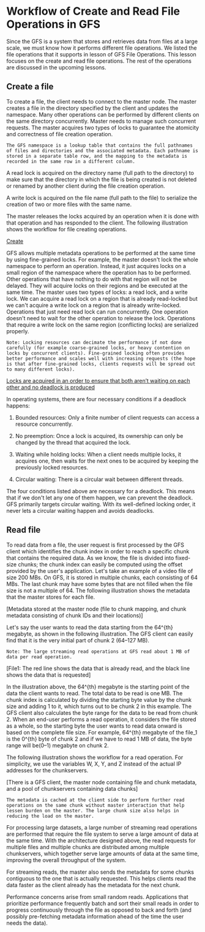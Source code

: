 # Workflow of Create and Read File Operations in GFS
Since the GFS is a system that stores and retrieves data from files at a large scale, we must know how it performs different file operations. We listed the file operations that it supports in lesson of GFS File Operations. This lesson focuses on the create and read file operations. The rest of the operations are discussed in the upcoming lessons.


## Create a file
To create a file, the client needs to connect to the master node. The master creates a file in the directory specified by the client and updates the namespace. Many other operations can be performed by different clients on the same directory concurrently. Master needs to manage such concurrent requests. The master acquires two types of locks to guarantee the atomicity and correctness of file creation operation.

```
The GFS namespace is a lookup table that contains the full pathnames of files and directories and the associated metadata. Each pathname is stored in a separate table row, and the mapping to the metadata is recorded in the same row in a different column.
```

A read lock is acquired on the directory name (full path to the directory) to make sure that the directory in which the file is being created is not deleted or renamed by another client during the file creation operation.

A write lock is acquired on the file name (full path to the file) to serialize the creation of two or more files with the same name.

The master releases the locks acquired by an operation when it is done with that operation and has responded to the client. The following illustration shows the workflow for file creating operations.

[Create](./create)

GFS allows multiple metadata operations to be performed at the same time by using fine-grained locks. For example, the master doesn't lock the whole namespace to perform an operation. Instead, it just acquires locks on a small region of the namespace where the operation has to be performed. Other operations that have nothing to do with that region will not be delayed. They will acquire locks on their regions and be executed at the same time. The master uses two types of locks: a read lock, and a write lock. We can acquire a read lock on a region that is already read-locked but we can't acquire a write lock on a region that is already write-locked. Operations that just need read lock can run concurrently. One operation doesn't need to wait for the other operation to release the lock. Operations that require a write lock on the same region (conflicting locks) are serialized properly.
```
Note: Locking resources can decimate the performance if not done carefully (for example coarse-grained locks, or heavy contention on locks by concurrent clients). Fine-grained locking often provides better performance and scales well with increasing requests (the hope is that after fine-grained locks, clients requests will be spread out to many different locks).

```

[Locks are acquired in an order to ensure that both aren’t waiting on each other and no deadlock is produced](./lock.jpg)


In operating systems, there are four necessary conditions if a deadlock happens:

1. Bounded resources: Only a finite number of client requests can access a resource concurrently.

2. No preemption: Once a lock is acquired, its ownership can only be changed by the thread that acquired the lock.

3. Waiting while holding locks: When a client needs multiple locks, it acquires one, then waits for the next ones to be acquired by keeping the previously locked resources.

4. Circular waiting: There is a circular wait between different threads.

The four conditions listed above are necessary for a deadlock. This means that if we don't let any one of them happen, we can prevent the deadlock. GFS primarily targets circular waiting. With its well-defined locking order, it never lets a circular waiting happen and avoids deadlocks.
## Read file
To read data from a file, the user request is first processed by the GFS client which identifies the chunk index in order to reach a specific chunk that contains the required data. As we know, the file is divided into fixed-size chunks; the chunk index can easily be computed using the offset provided by the user's application. Let's take an example of a video file of size 200 MBs. On GFS, it is stored in multiple chunks, each consisting of 64 MBs. The last chunk may have some bytes that are not filled when the file size is not a multiple of 64. The following illustration shows the metadata that the master stores for each file.

[Metadata stored at the master node (file to chunk mapping, and chunk metadata consisting of chunk IDs and their locations)]

Let's say the user wants to read the data starting from the 64^{th} megabyte, as shown in the following illustration. The GFS client can easily find that it is the very initial part of chunk 2 (64–127 MB).
```
Note: The large streaming read operations at GFS read about 1 MB of data per read operation.
```

[File1: The red line shows the data that is already read, and the black line shows the data that is requested]

In the illustration above, the 64^{th} megabyte is the starting point of the data the client wants to read. The total data to be read is one MB. The chunk index is calculated by dividing the starting byte value by the chunk size and adding 1 to it, which turns out to be chunk 2 in this example. The GFS client also calculates the byte range for the data to be read from chunk 2. When an end-user performs a read operation, it considers the file stored as a whole, so the starting byte the user wants to read data onward is based on the complete file size. For example, 64^{th} megabyte of the file_1 is the 0^{th} byte of chunk 2 and if we have to read 1 MB of data, the byte range will be(0–1) megabyte on chunk 2.

The following illustration shows the workflow for a read operation. For simplicity, we use the variables W, X, Y, and Z instead of the actual IP addresses for the chunkservers.

[There is a GFS client, the master node containing file and chunk metadata, and a pool of chunkservers containing data chunks]

```
The metadata is cached at the client side to perform further read operations on the same chunk without master interaction that help lessen burden on the master. The large chunk size also helps in reducing the load on the master.
```
For processing large datasets, a large number of streaming read operations are performed that require the file system to serve a large amount of data at the same time. With the architecture designed above, the read requests for multiple files and multiple chunks are distributed among multiple chunkservers, which together serve large amounts of data at the same time, improving the overall throughput of the system.

For streaming reads, the master also sends the metadata for some chunks contiguous to the one that is actually requested. This helps clients read the data faster as the client already has the metadata for the next chunk.

Performance concerns arise from small random reads. Applications that prioritize performance frequently batch and sort their small reads in order to progress continuously through the file as opposed to back and forth (and possibly pre-fetching metadata information ahead of the time the user needs the data).
